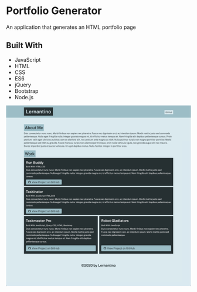 # Portfolio Generator 
An application that generates an HTML portfolio page 

## Built With 
* JavaScript
* HTML
* CSS 
* ES6 
* jQuery
* Bootstrap
* Node.js

<img src = "assets\images\screenshot.jpg" alt="screenshot" />
